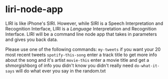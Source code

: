# liri-node-app

LIRI is like iPhone's SIRI. However, while SIRI is a Speech Interpretation and Recognition Interface, LIRI is a _Language_ Interpretation and Recognition Interface. LIRI will be a command line node app that takes in parameters and gives you back data.

Please use one of the following commands:
`my-tweets` if you want your 20 most recent tweets
`spotify-this-song` enter a track title to get more info about the song and it's artist
`movie-this` enter a movie title and get a shmorgishborg of info you didn't know you didn't really need
`do-what-it-says` will do what ever you say in the random.txt 